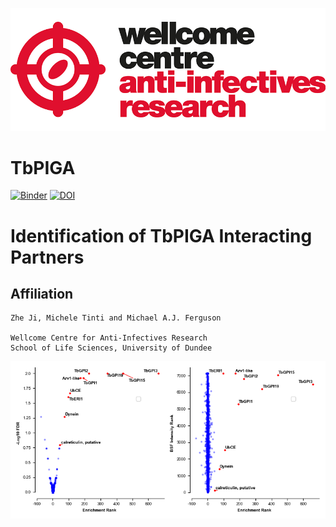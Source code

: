 ![title](https://github.com/mtinti/TbGPI3/blob/master/static/wcar.png)
# TbPIGA
[![Binder](https://mybinder.org/badge_logo.svg)](https://mybinder.org/v2/gh/mtinti/PIG-A/master?filepath=analysis_def.ipynb)
[![DOI](https://zenodo.org/badge/215804021.svg)](https://zenodo.org/badge/latestdoi/215804021)

# Identification of TbPIGA Interacting Partners 

## Affiliation
    Zhe Ji, Michele Tinti and Michael A.J. Ferguson

    Wellcome Centre for Anti-Infectives Research
    School of Life Sciences, University of Dundee
    
![title](https://github.com/mtinti/TbGPI3/blob/master/Fig2.png)
